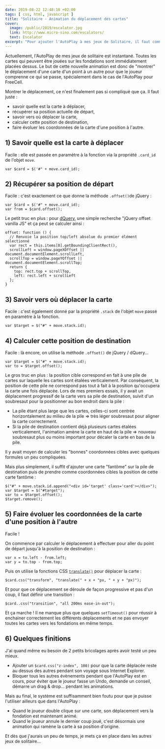 ```yaml
---
date: 2019-08-22 12:48:18 +02:00
tags: [ css, html, javascript ]
title: "Solitaire - Animation du déplacement des cartes"
cover:
  image: /public/2019/escalator.jpg
  link: http://www.micro-sino.com/escalators/
  text: Escalator
excerpt: "Pour ajouter l'AutoPlay à mes jeux de Solitaire, il faut commencer par animer le déplacement des cartes..."
---
```


Actuellement, l'AutoPlay de mes jeux de solitaire est instantané. Toutes les
cartes qui peuvent être jouées sur les fondations sont immédiatement placées
dessus. Le but de cette nouvelle animation est donc de "montrer" le déplacement
d'une carte d'un point à un autre pour que le joueur comprenne ce qui se passe,
spécialement dans le cas de l'AutoPlay pour FreeCell.

Montrer le déplacement, ce n'est finalement pas si compliqué que ça. Il faut
juste :

* savoir quelle est la carte à déplacer,
* récupérer sa position actuelle de départ,
* savoir vers où déplacer la carte,
* calculer cette position de destination,
* faire évoluer les coordonnées de la carte d'une position à l'autre.


## 1) Savoir quelle est la carte à déplacer

Facile : elle est passée en paramètre à la fonction via la propriété `.card_id`
de l'objet `move`.

```
var $card = $('#" + move.card_id);
```


## 2) Récupérer sa position de départ

Facile : c'est exactement ce que donne la méthode `.offset()`de jQuery :

```
var $card = $('#" + move.card_id);
var from = $card.offset();
```

Le petit truc en plus : pour
[dQuery](https://blog.pagesd.info/2019/05/14/dquery-librairie-js-manipulation-dom/),
une simple recherche "jQuery offset vanilla JS" et ça peut se calculer ainsi :

```
offset: function () {
  // Renvoie la position top/left absolue du premier élément sélectionné
  var rect = this.items[0].getBoundingClientRect(),
  scrollLeft = window.pageXOffset || document.documentElement.scrollLeft,
  scrollTop = window.pageYOffset || document.documentElement.scrollTop;
  return {
    top: rect.top + scrollTop,
    left: rect.left + scrollLeft
  };
}
```


## 3) Savoir vers où déplacer la carte

Facile : c'est également donné par la propriété `.stack` de l'objet `move` passé
en paramètre à la fonction.

```
var $target = $("#" + move.stack.id);
```


## 4) Calculer cette position de destination

Facile : là encore, on utilise la méthode `.offset()` de jQuery / dQuery...

```
var $target = $("#" + move.stack.id);
var to = $target.offset();
```

Le gros truc en plus : la position cible correspond en fait à une pile de cartes
sur laquelle les cartes sont étalées verticalement. Par conséquent, la position
de cette pile ne correspond pas tout à fait à la position qu'occupera la carte
une fois déplacée. Lors de mes premiers essais, il y avait un déplacement
progressif de la carte vers sa pile de destination, suivit d'un soubresaut pour
la positionner au bon endroit dans la pile :

* La pile étant plus large que les cartes, celles-ci sont centrée
horizontalement au milieu de la pile => très léger soubresaut pour aligner la
carte correctement.
* Si la pile de destination contient déjà plusieurs cartes étalées
verticalement, l'animation amène la carte en haut de la pile => nouveau
soubresaut plus ou moins important pour décaler la carte en bas de la pile.

Il y avait moyen de calculer les "bonnes" coordonnées cibles avec quelques
formules un peu compliquées.

Mais plus simplement, il suffit d'ajouter une carte "fantôme" sur la pile de
destination puis de prendre comme coordonnées cibles la position de cette carte
fantôme :

```
$("#" + move.stack.id.append("<div id='target' class='card'></div>");
var $target = $("#target");
var to = $target.offset();
$target.remove();
```


## 5) Faire évoluer les coordonnées de la carte d'une position à l'autre

Facile !

On commence par calculer le déplacement à effectuer pour aller du point de
départ jusqu'à la position de destination :

```
var x = to.left - from.left;
var y = to.top - from.top;
```

Puis on utilise la fonctions CSS
[`translate()`](https://developer.mozilla.org/fr/docs/Web/CSS/transform-function/translate)
pour déplacer la carte :

```
$card.css("transform", "translate(" + x + "px, " + y + "px)");
```

Et pour que ce déplacement se déroule de façon progressive et pas d'un coup, il
faut définir une transition :

```
$card..css("transition", "all 200ms ease-in-out");
```

Et ça marche ! Il ne manque plus que quelques `setTimeout()` pour réussir à
enchainer correctement les différents déplacements et ne pas envoyer toutes les
cartes vers les fondations en même temps.


## 6) Quelques finitions

J'ai quand même eu besoin de 2 petits bricolages après avoir testé un peu mieux.

* Ajouter un `$card.css("z-index", 100)` pour que la carte déplacée reste au
dessus des autres pendant son voyage sous Internet Explorer.
* Bloquer tous les autres évènements pendant que l'AutoPlay est en cours, pour
éviter que le joueur fasse un Undo, demande un conseil, démarre un drag &
drop... pendant les animations.

Mais au final, le système est suffisamment bien foutu pour que je puisse
l'utiliser ailleurs que dans l'AutoPlay :

* Quand le joueur double clique sur une carte, son déplacement vers la fondation
est maintenant animé.
* Quand le joueur annule le dernier coup joué, c'est désormais une animation qui
ramène la carte à sa position d'origine.

Et dès que j'aurais un peu de temps, je mets ça en place dans les autres jeux de
solitaire...
